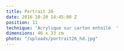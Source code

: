 ```yaml
---
title: Portrait 26
date: 2016-10-20 14:45:00 Z
position: 11
technique: 'Acrylique sur carton entoilé  '
dimensions: 46 x 33 cm
photo: "/uploads/portrait26_hd.jpg"
---
```


